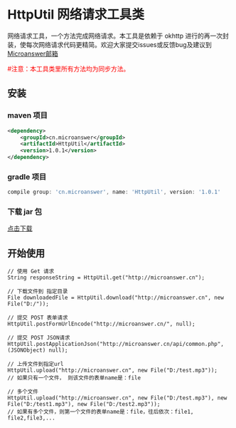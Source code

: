 # HttpUtil 网络请求工具类

网络请求工具，一个方法完成网络请求。本工具是依赖于 okhttp 进行的再一次封装，使每次网络请求代码更精简。欢迎大家提交issues或反馈bug及建议到
[Microanswer邮箱](mailto::microanswer@outlook.com)

<span style="color:red"> #注意：本工具类里所有方法均为同步方法。 </span>

## 安装

### maven 项目
```xml
<dependency>
    <groupId>cn.microanswer</groupId>
    <artifactId>HttpUtil</artifactId>
    <version>1.0.1</version>
</dependency>
```

### gradle 项目
```groovy
compile group: 'cn.microanswer', name: 'HttpUtil', version: '1.0.1'
```

### 下载 jar 包

[点击下载](http://central.maven.org/maven2/cn/microanswer/HttpUtil/1.0.1/HttpUtil-1.0.1.jar)

## 开始使用

```
// 使用 Get 请求
String responseString = HttpUtil.get("http://microanswer.cn");
```
```
// 下载文件到 指定目录
File downloadedFile = HttpUtil.download("http://microanswer.cn", new File("D:/"));
```
```
// 提交 POST 表单请求
HttpUtil.postFormUrlEncode("http://microanswer.cn/", null);
```
```
// 提交 POST JSON请求
HttpUtil.postApplicationJson("http://microanswer.cn/api/common.php", (JSONObject) null);
```
```
// 上传文件到指定url
HttpUtil.upload("http://microanswer.cn", new File("D:/test.mp3"));
// 如果只有一个文件， 则该文件的表单name是：file

// 多个文件
HttpUtil.upload("http://microanswer.cn", new File("D:/test.mp3"), new File("D:/test1.mp3"), new File("D:/test2.mp3"));
// 如果有多个文件，则第一个文件的表单name是：file，往后依次：file1, file2,file3,...
```